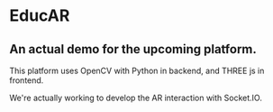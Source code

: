 # EducAR

## An actual demo for the upcoming platform.

This platform uses OpenCV with Python in backend, and THREE js in frontend.

We're actually working to develop the AR interaction with Socket.IO.
